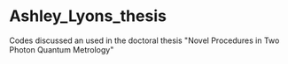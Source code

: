 # Ashley_Lyons_thesis
Codes discussed an used in the doctoral thesis "Novel Procedures in Two Photon Quantum Metrology"
